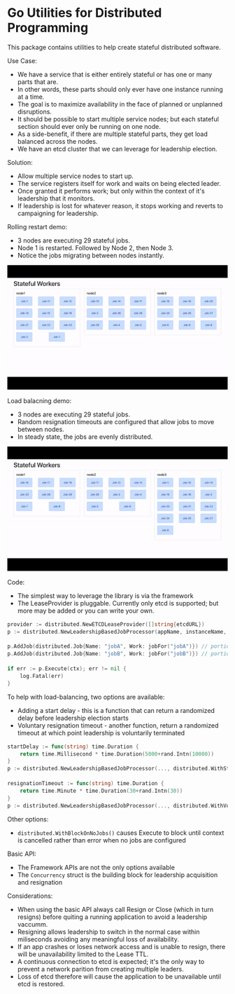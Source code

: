 # Go Utilities for Distributed Programming

This package contains utilities to help create stateful distributed software.

Use Case:
* We have a service that is either entirely stateful or has one or many parts that are.
* In other words, these parts should only ever have one instance running at a time.
* The goal is to maximize availability in the face of planned or unplanned disruptions.
* It should be possible to start multiple service nodes; but each stateful section should ever only be running on one node.
* As a side-benefit, if there are multiple stateful parts, they get load balanced across the nodes.
* We have an etcd cluster that we can leverage for leadership election.

Solution:
* Allow multiple service nodes to start up.
* The service registers itself for work and waits on being elected leader.
* Once granted it performs work; but only within the context of it's leadership that it monitors.
* If leadership is lost for whatever reason, it stops working and reverts to campaigning for leadership.

Rolling restart demo:
* 3 nodes are executing 29 stateful jobs.
* Node 1 is restarted. Followed by Node 2, then Node 3.
* Notice the jobs migrating between nodes instantly.

![rolling-restart-demo.gif](assets/rolling-restart.gif)

Load balacning demo:
* 3 nodes are executing 29 stateful jobs.
* Random resignation timeouts are configured that allow jobs to move between nodes.
* In steady state, the jobs are evenly distributed.

![job-load-balancing.gif](assets/job-load-balancing.gif)

Code:
* The simplest way to leverage the library is via the framework
* The LeaseProvider is pluggable. Currently only etcd is supported; but more may be added or you can write your own.
```go
provider := distributed.NewETCDLeaseProvider([]string{etcdURL})
p := distributed.NewLeadershipBasedJobProcessor(appName, instanceName, provider, nil)

p.AddJob(distributed.Job{Name: "jobA", Work: jobFor("jobA")}) // portion of the code that is stateful
p.AddJob(distributed.Job{Name: "jobB", Work: jobFor("jobB")}) // portion of another stateful block

if err := p.Execute(ctx); err != nil {
	log.Fatal(err)
}
```

To help with load-balancing, two options are available:
* Adding a start delay - this is a function that can return a randomized delay before leadership election starts
* Voluntary resignation timeout - another function, return a randomized timeout at which point leadership is voluntarily terminated
```go
startDelay := func(string) time.Duration {
	return time.Millisecond * time.Duration(5000+rand.Intn(10000))
}
p := distributed.NewLeadershipBasedJobProcessor(..., distributed.WithStartDelay(startDelay))

resignationTimeout := func(string) time.Duration {
	return time.Minute * time.Duration(30+rand.Intn(30))
}
p := distributed.NewLeadershipBasedJobProcessor(..., distributed.WithVoluntaryTimeout(startDelay))
```

Other options:
* `distributed.WithBlockOnNoJobs()` causes Execute to block until context is cancelled rather than error when no jobs are configured

Basic API:
* The Framework APIs are not the only options available
* The `Concurrency` struct is the building block for leadership acquisition and resignation

Considerations:
* When using the basic API always call Resign or Close (which in turn resigns) before quiting a running application to avoid a leadership vaccumm.
* Resigning allows leadership to switch in the normal case within miliseconds avoiding any meaningful loss of availability.
* If an app crashes or loses network access and is unable to resign, there will be unavailability limited to the Lease TTL.
* A continuous connection to etcd is expected; it's the only way to prevent a network parition from creating multiple leaders.
* Loss of etcd therefore will cause the application to be unavailable until etcd is restored.